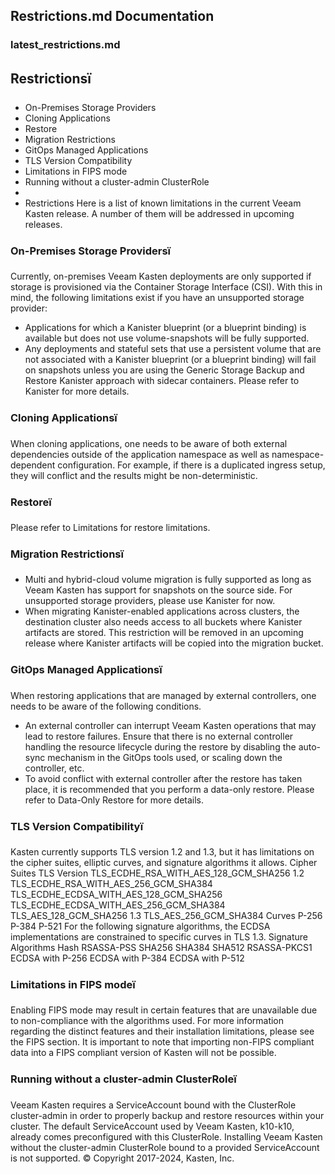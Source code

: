 ## Restrictions.md Documentation
### latest_restrictions.md
## Restrictionsï
- On-Premises Storage Providers
- Cloning Applications
- Restore
- Migration Restrictions
- GitOps Managed Applications
- TLS Version Compatibility
- Limitations in FIPS mode
- Running without a cluster-admin ClusterRole
-
- Restrictions
Here is a list of known limitations in the current Veeam Kasten
release. A number of them will be addressed in upcoming releases.
### On-Premises Storage Providersï
Currently, on-premises Veeam Kasten deployments are only supported
if storage is provisioned via the Container Storage Interface (CSI).
With this in mind, the following limitations exist if you have an
unsupported storage provider:
- Applications for which a Kanister blueprint (or a blueprint binding)
is available but does not use volume-snapshots
will be fully supported.
- Any deployments and stateful sets that use a persistent volume that
are not associated with a Kanister blueprint (or a blueprint binding)
will fail on snapshots unless you are using the
Generic Storage Backup and Restore Kanister approach with sidecar containers.
Please refer to Kanister for more details.
### Cloning Applicationsï
When cloning applications, one needs to be aware of both external
dependencies outside of the application namespace as well as
namespace-dependent configuration. For example, if there is a
duplicated ingress setup, they will conflict and the results might be
non-deterministic.
### Restoreï
Please refer to Limitations for restore
limitations.
### Migration Restrictionsï
- Multi and hybrid-cloud volume migration is fully supported as long
as Veeam Kasten has support for snapshots on the source side. For
unsupported storage providers, please use Kanister for now.
- When migrating Kanister-enabled applications across clusters, the
destination cluster also needs access to all buckets where Kanister
artifacts are stored. This restriction will be removed in an
upcoming release where Kanister artifacts will be copied into the
migration bucket.
### GitOps Managed Applicationsï
When restoring applications that are managed by external controllers,
one needs to be aware of the following conditions.
- An external controller can interrupt Veeam Kasten
operations that may lead to restore failures.
Ensure that there is no external controller handling
the resource lifecycle during the restore by disabling the
auto-sync mechanism in the GitOps tools used,
or scaling down the controller, etc.
- To avoid conflict with external controller after the restore has
taken place, it is recommended that you perform a data-only restore.
Please refer to Data-Only Restore
for more details.
### TLS Version Compatibilityï
Kasten currently supports TLS version 1.2 and 1.3, but it has limitations
on the cipher suites, elliptic curves, and signature algorithms it allows.
Cipher Suites
TLS Version
TLS_ECDHE_RSA_WITH_AES_128_GCM_SHA256
1.2
TLS_ECDHE_RSA_WITH_AES_256_GCM_SHA384
TLS_ECDHE_ECDSA_WITH_AES_128_GCM_SHA256
TLS_ECDHE_ECDSA_WITH_AES_256_GCM_SHA384
TLS_AES_128_GCM_SHA256
1.3
TLS_AES_256_GCM_SHA384
Curves
P-256
P-384
P-521
For the following signature algorithms, the ECDSA implementations are
constrained to specific curves in TLS 1.3.
Signature Algorithms
Hash
RSASSA-PSS
SHA256
SHA384
SHA512
RSASSA-PKCS1
ECDSA with P-256
ECDSA with P-384
ECDSA with P-512
### Limitations in FIPS modeï
Enabling FIPS mode may result in certain features that are unavailable
due to non-compliance with the algorithms used. For more information regarding
the distinct features and their installation limitations,
please see the FIPS section.
It is important to note that importing non-FIPS compliant data into a FIPS
compliant version of Kasten will not be possible.
### Running without a cluster-admin ClusterRoleï
Veeam Kasten requires a ServiceAccount bound with the ClusterRole
cluster-admin in order to properly backup and restore resources within your
cluster. The default ServiceAccount used by Veeam Kasten, k10-k10, already
comes preconfigured with this ClusterRole.
Installing Veeam Kasten without the cluster-admin ClusterRole bound to a
provided ServiceAccount is not supported.
© Copyright 2017-2024, Kasten, Inc.
